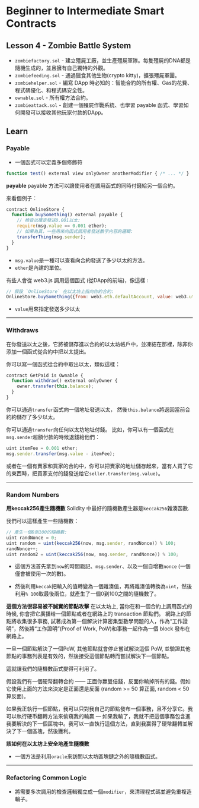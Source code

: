 # Beginner to Intermediate Smart Contracts

## Lesson 4 - Zombie Battle System
- `zombiefactory.sol` - 建立殭屍工廠，並生產殭屍軍隊。每隻殭屍的DNA都是隨機生成的，並且擁有自己獨特的外觀。
- `zombiefeeding.sol` - 通過獵食其他生物(crypto kitty)，擴張殭屍軍團。
- `zombiehelper.sol` - 編寫 DApp 時必知的：智能合約的所有權、Gas的花費、程式碼優化、和程式碼安全性。
- `ownable.sol` - 所有權方法合約。
- `zombieattack.sol` - 創建一個殭屍作戰系統、也學習 payable 函式、學習如何開發可以接收其他玩家付款的DApp。

## Learn

### Payable

* 一個函式可以定義多個修飾符

```js
function test() external view onlyOwner anotherModifier { /* ... */ }
```

**payable**
payable 方法可以讓使用者在調用函式的同時付錢給另一個合約。

來看個例子：
```js
contract OnlineStore {
  function buySomething() external payable {
    // 檢查以確定發送0.001以太:
    require(msg.value == 0.001 ether);
    // 如果為真，一些用來向函式調用者發送數字内容的邏輯:
    transferThing(msg.sender);
  }
}
```
* `msg.value`是一種可以查看向合約發送了多少以太的方法。
* `ether`是內建的單位。

有些人會從 web3.js 調用這個函式 (從DApp的前端)，像這樣 :

```js
// 假設 `OnlineStore` 在以太坊上指向你的合約:
OnlineStore.buySomething({from: web3.eth.defaultAccount, value: web3.utils.toWei(0.001)})
```
* `value`用來指定發送多少以太

- - -

### Withdraws

在你發送以太之後，它將被儲存進以合約的以太坊帳戶中，並凍結在那裡，除非你添加一個函式從合約中把以太提出。

你可以寫一個函式從合約中取出以太，類似這樣：

```js
contract GetPaid is Ownable {
  function withdraw() external onlyOwner {
    owner.transfer(this.balance);
  }
}
```
你可以通過`transfer`函式向一個地址發送以太， 然後`this.balance`將返回當前合約約儲存了多少以太。

你可以通過`transfer`向任何以太坊地址付錢。 比如，你可以有一個函式在`msg.sender`超額付款的時候退錢給他們：

```js
uint itemFee = 0.001 ether;
msg.sender.transfer(msg.value - itemFee);
```
或者在一個有賣家和買家的合約中，你可以把賣家的地址儲存起來，當有人買了它的東西時，把買家支付的錢發送给它`seller.transfer(msg.value)`。

- - -

### Random Numbers

**用keccak256產生隨機數**
Solidity 中最好的隨機數產生器是`keccak256`雜湊函數.

我們可以這樣產生一些隨機數：

```js
// 產生一個0到100的隨機數:
uint randNonce = 0;
uint random = uint(keccak256(now, msg.sender, randNonce)) % 100;
randNonce++;
uint random2 = uint(keccak256(now, msg.sender, randNonce)) % 100;
```

* 這個方法首先拿到`now`的時間戳記、`msg.sender`、以及一個自增數`nonce` (一個僅會被使用一次的數)。

* 然後利用`keccak`把輸入的值轉變為一個雜湊值，再將雜湊值轉換為`uint`，然後利用`% 100`取最後兩位，就產生了一個0到100之間的隨機數了。

**這個方法很容易被不誠實的節點攻擊**
在以太坊上, 當你在和一個合約上調用函式的時候, 你會把它廣播给一個節點或者在網路上的 transaction 節點們。 網路上的節點將收集很多事務, 試著成為第一個解決计算密集型數學問題的人，作為“工作證明”，然後將“工作證明”(Proof of Work, PoW)和事務一起作為一個 block 發布在網路上。

一旦一個節點解決了一個PoW, 其他節點就會停止嘗試解決這個 PoW, 並驗證其他節點的事務列表是有效的，然後接受這個節點轉而嘗試解決下一個節點。

這就讓我們的隨機數函式變得可利用了。

假設我們有一個硬幣翻轉合約 —— 正面你赢雙倍錢，反面你輸掉所有的錢。假如它使用上面的方法來決定是正面還是反面 (random >= 50 算正面, random < 50 算反面)。

如果我正執行一個節點，我可以只對我自己的節點發布一個事務，且不分享它。我可以執行硬币翻轉方法來偷窺我的輸贏 — 如果我輸了，我就不把這個事務包含進我要解決的下一個區塊中。我可以一直執行這個方法，直到我赢得了硬幣翻轉並解決了下一個區塊，然後獲利。

**該如何在以太坊上安全地產生隨機數**
* 一個方法是利用`oracle`來訪問以太坊區塊鏈之外的隨機數函式。

- - -

### Refactoring Common Logic
* 將需要多次調用的檢查邏輯獨立成一個`modifier`，來清理程式碼並避免重複造輪子。

